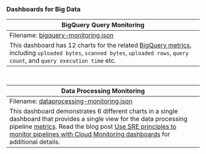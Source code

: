 ### Dashboards for Big Data


|BigQuery Query Monitoring|
|----------------------|
|Filename: [bigquery-monitoring.json](bigquery-monitoring.json)|
|This dashboard has 12 charts for the related [BigQuery metrics](https://cloud.google.com/monitoring/api/metrics_gcp#gcp-bigquery), including `uploaded bytes`, `scanned bytes`, `uploaded rows`, `query count`, and `query execution time` etc.|

&nbsp;

|Data Processing Monitoring|
|----------------------|
|Filename: [dataprocessing-monitoring.json](dataprocessing-monitoring.json)|
|This dashboard demonstrates 6 different charts in a single dashboard that provides a single view for the data processing pipeline [metrics](https://cloud.google.com/monitoring/api/metrics_gcp). Read the blog post [Use SRE principles to monitor pipelines with Cloud Monitoring dashboards](https://cloud.google.com/blog/products/management-tools/the-right-metrics-to-monitor-cloud-data-pipelines) for additional details.|
